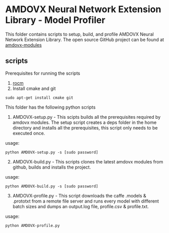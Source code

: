 # AMDOVX Neural Network Extension Library - Model Profiler

This folder contains scripts to setup, build, and profile AMDOVX Neural Network Extension Library. The open source GitHub project can be found at [amdovx-modules](https://github.com/GPUOpen-ProfessionalCompute-Libraries/amdovx-modules)

## scripts 

Prerequisites for running the scripts
1. [rocm](https://github.com/RadeonOpenCompute/ROCm#installing-from-amd-rocm-repositories)
2. Install cmake and git
````
sudo apt-get install cmake git
````


This folder has the following python scripts

1. AMDOVX-setup.py - This scipts builds all the prerequisites required by amdovx modules. The setup script creates a deps folder in the home directory and installs all the prerequisites, this script only needs to be executed once.

usage:

````
python AMDOVX-setup.py -s [sudo password]
```` 

2. AMDOVX-build.py - This scripts clones the latest amdovx modules from github, builds and installs the project.

usage:

````
python AMDOVX-build.py -s [sudo password]
```` 

3. AMDOVX-profile.py - This script downloads the caffe .models & .prototxt from a remote file server and runs every model with different batch sizes and dumps an output.log file, profile.csv & profile.txt.

usage:

````
python AMDOVX-profile.py
```` 
